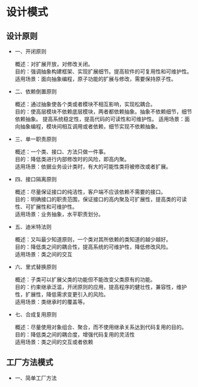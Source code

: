 # 设计模式
## 设计原则
+ 一、开闭原则

    概述：对扩展开放，对修改关闭。  
    目的：强调抽象构建框架、实现扩展细节。提高软件的可复用性和可维护性。  
    适用场景：面向抽象编程，原子功能的扩展与修改，需要保持原子性。
    
+ 二、依赖倒置原则

    概述：通过抽象使各个类或者模块不相互影响，实现松耦合。  
    目的：使高层模块不依赖底层模块，两者都依赖抽象。抽象不依赖细节，细节依赖抽象。  提高系统稳定性，提高代码的可读性和可维护性。
    适用场景：面向抽象编程，模块间相互调用或者依赖，细节实现不依赖抽象。
    
+ 三、单一职责原则

    概述：一个类、接口、方法只做一件事。  
    目的：降低类进行内部修改时的风险，即高内聚。  
    适用场景：依据业务设计类时，有大的可能性类将被修改或者扩展。  
    
+ 四、接口隔离原则

    概述：尽量保证接口的纯洁性，客户端不应该依赖不需要的接口。  
    目的：明确接口的职责范围，保证接口的高内聚及可扩展性，提高类的可读性、可扩展性和可维护性。  
    适用场景：业务抽象，水平职责划分。  
    
+ 五、迪米特法则

    概述：又叫最少知道原则，一个类对其所依赖的类知道的越少越好。  
    目的：降低类之间的耦合性，提高系统的可维护性，降低修改风险。  
    适用场景：类之间的交互  
    
+ 六、里式替换原则

    概述：子类可以扩展父类的功能但不能改变父类原有的功能。  
    目的：约束继承泛滥，开闭原则的应用，提高程序的健壮性，兼容性，维护性，扩展性，降低需求变更引入的风险。  
    适用场景：类继承时的覆盖等。  
    
+ 七、合成复用原则

    概述：尽量使用对象组合、聚合，而不使用继承关系达到代码复用的目的。  
    目的：降低类之间的耦合度，增强代码复用的灵活性  
    适用场景：类之间的交互或者依赖  
    
## 工厂方法模式
+ 一、简单工厂方法
